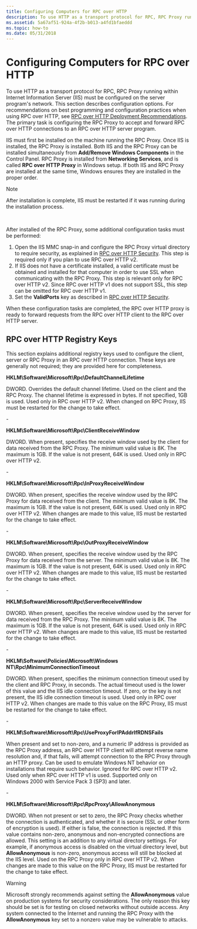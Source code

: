 ```yaml
---
title: Configuring Computers for RPC over HTTP
description: To use HTTP as a transport protocol for RPC, RPC Proxy running within Internet Information Server (IIS) must be configured on the server program's network.
ms.assetid: 5a67af51-924a-4f2b-b013-a4fd1bfaeddd
ms.topic: how-to
ms.date: 05/31/2018
---
```


# Configuring Computers for RPC over HTTP

To use HTTP as a transport protocol for RPC, RPC Proxy running within Internet Information Server (IIS) must be configured on the server program's network. This section describes configuration options. For recommendations on best programming and configuration practices when using RPC over HTTP, see [RPC over HTTP Deployment Recommendations](rpc-over-http-deployment-recommendations.md). The primary task is configuring the RPC Proxy to accept and forward RPC over HTTP connections to an RPC over HTTP server program.

IIS must first be installed on the machine running the RPC Proxy. Once IIS is installed, the RPC Proxy is installed. Both IIS and the RPC Proxy can be installed simultaneously from **Add/Remove Windows Components** in the Control Panel. RPC Proxy is installed from **Networking Services**, and is called **RPC over HTTP Proxy** in Windows setup. If both IIS and RPC Proxy are installed at the same time, Windows ensures they are installed in the proper order.

> [!Note]  
> After installation is complete, IIS must be restarted if it was running during the installation process.

 

After installed of the RPC Proxy, some additional configuration tasks must be performed:

1.  Open the IIS MMC snap-in and configure the RPC Proxy virtual directory to require security, as explained in [RPC over HTTP Security](rpc-over-http-security.md). This step is required only if you plan to use RPC over HTTP v2.
2.  If IIS does not have a certificate installed, a valid certificate must be obtained and installed for that computer in order to use SSL when communicating with the RPC Proxy. This step is relevant only for RPC over HTTP v2. Since RPC over HTTP v1 does not support SSL, this step can be omitted for RPC over HTTP v1.
3.  Set the **ValidPorts** key as described in [RPC over HTTP Security](rpc-over-http-security.md).

When these configuration tasks are completed, the RPC over HTTP proxy is ready to forward requests from the RPC over HTTP client to the RPC over HTTP server.

## RPC over HTTP Registry Keys

This section explains additional registry keys used to configure the client, server or RPC Proxy in an RPC over HTTP connection. These keys are generally not required; they are provided here for completeness.

**HKLM\\Software\\Microsoft\\Rpc\\DefaultChannelLifetime**

DWORD. Overrides the default channel lifetime. Used on the client and the RPC Proxy. The channel lifetime is expressed in bytes. If not specified, 1GB is used. Used only in RPC over HTTP v2. When changed on RPC Proxy, IIS must be restarted for the change to take effect.

\-

**HKLM\\Software\\Microsoft\\Rpc\\ClientReceiveWindow**

DWORD. When present, specifies the receive window used by the client for data received from the RPC Proxy. The minimum valid value is 8K. The maximum is 1GB. If the value is not present, 64K is used. Used only in RPC over HTTP v2.

\-

**HKLM\\Software\\Microsoft\\Rpc\\InProxyReceiveWindow**

DWORD. When present, specifies the receive window used by the RPC Proxy for data received from the client. The minimum valid value is 8K. The maximum is 1GB. If the value is not present, 64K is used. Used only in RPC over HTTP v2. When changes are made to this value, IIS must be restarted for the change to take effect.

\-

**HKLM\\Software\\Microsoft\\Rpc\\OutProxyReceiveWindow**

DWORD. When present, specifies the receive window used by the RPC Proxy for data received from the server. The minimum valid value is 8K. The maximum is 1GB. If the value is not present, 64K is used. Used only in RPC over HTTP v2. When changes are made to this value, IIS must be restarted for the change to take effect.

\-

**HKLM\\Software\\Microsoft\\Rpc\\ServerReceiveWindow**

DWORD. When present, specifies the receive window used by the server for data received from the RPC Proxy. The minimum valid value is 8K. The maximum is 1GB. If the value is not present, 64K is used. Used only in RPC over HTTP v2. When changes are made to this value, IIS must be restarted for the change to take effect.

\-

**HKLM\\Software\\Policies\\Microsoft\\Windows NT\\Rpc\\MinimumConnectionTimeout**

DWORD. When present, specifies the minimum connection timeout used by the client and RPC Proxy, in seconds. The actual timeout used is the lower of this value and the IIS idle connection timeout. If zero, or the key is not present, the IIS idle connection timeout is used. Used only in RPC over HTTP v2. When changes are made to this value on the RPC Proxy, IIS must be restarted for the change to take effect.

\-

**HKLM\\Software\\Microsoft\\Rpc\\UseProxyForIPAddrIfRDNSFails**

When present and set to non-zero, and a numeric IP address is provided as the RPC Proxy address, an RPC over HTTP client will attempt reverse name resolution and, if that fails, will attempt connection to the RPC Proxy through an HTTP proxy. Can be used to emulate Windows NT behavior on installations that require such behavior. Ignored for RPC over HTTP v2. Used only when RPC over HTTP v1 is used. Supported only on Windows 2000 with Service Pack 3 (SP3) and later.

\-

**HKLM\\Software\\Microsoft\\Rpc\\RpcProxy\\AllowAnonymous**

DWORD. When not present or set to zero, the RPC Proxy checks whether the connection is authenticated, and whether it is secure (SSL or other form of encryption is used). If either is false, the connection is rejected. If this value contains non-zero, anonymous and non-encrypted connections are allowed. This setting is an addition to any virtual directory settings. For example, if anonymous access is disabled on the virtual directory level, but **AllowAnonymous** is non-zero, anonymous access will still be blocked at the IIS level. Used on the RPC Proxy only in RPC over HTTP v2. When changes are made to this value on the RPC Proxy, IIS must be restarted for the change to take effect.

> [!WARNING]
> Microsoft strongly recommends against setting the **AllowAnonymous** value on production systems for security considerations. The only reason this key should be set is for testing on closed networks without outside access. Any system connected to the Internet and running the RPC Proxy with the **AllowAnonymous** key set to a nonzero value may be vulnerable to attacks.

 

 

 




